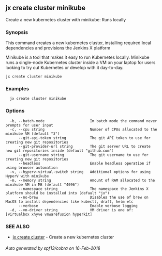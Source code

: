 ## jx create cluster minikube

Create a new kubernetes cluster with minikube: Runs locally

### Synopsis


This command creates a new kubernetes cluster, installing required local dependencies and provisions the Jenkins X platform 

Minikube is a tool that makes it easy to run Kubernetes locally. Minikube runs a single-node Kubernetes cluster inside a VM on your laptop for users looking to try out Kubernetes or develop with it day-to-day.

```
jx create cluster minikube
```

### Examples

```
  jx create cluster minikube
```

### Options

```
  -b, --batch-mode                     In batch mode the command never prompts for user input
  -c, --cpu string                     Number of CPUs allocated to the minikube VM (default "3")
      --git-api-token string           The git API token to use for creating new git repositories
      --git-provider-url string        The git server URL to create new git repositories inside (default "github.com")
      --git-username string            The git username to use for creating new git repositories
      --headless                       Enable headless operation if using browser automation
  -v, --hyperv-virtual-switch string   Additional options for using HyperV with minikube
  -m, --memory string                  Amount of RAM allocated to the minikube VM in MB (default "4096")
      --namespace string               The namespace the Jenkins X platform should be installed into (default "jx")
      --no-brew                        Disables the use of brew on MacOS to install dependencies like kubectl, draft, helm etc
      --verbose                        Enable verbose logging
  -d, --vm-driver string               VM driver is one of: [virtualbox xhyve vmwarefusion hyperkit]
```

### SEE ALSO
* [jx create cluster](jx_create_cluster.md)	 - Create a new kubernetes cluster

###### Auto generated by spf13/cobra on 16-Feb-2018
